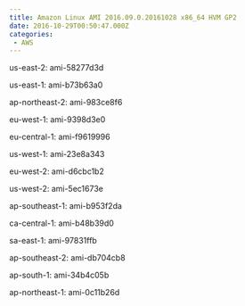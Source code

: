 ```yaml
---
title: Amazon Linux AMI 2016.09.0.20161028 x86_64 HVM GP2
date: 2016-10-29T00:50:47.000Z
categories:
 - AWS
---
```


us-east-2: ami-58277d3d

us-east-1: ami-b73b63a0

ap-northeast-2: ami-983ce8f6

eu-west-1: ami-9398d3e0

eu-central-1: ami-f9619996

us-west-1: ami-23e8a343

eu-west-2: ami-d6cbc1b2

us-west-2: ami-5ec1673e

ap-southeast-1: ami-b953f2da

ca-central-1: ami-b48b39d0

sa-east-1: ami-97831ffb

ap-southeast-2: ami-db704cb8

ap-south-1: ami-34b4c05b

ap-northeast-1: ami-0c11b26d

